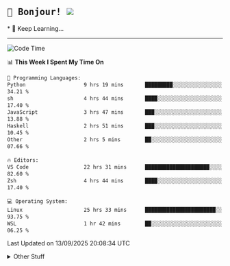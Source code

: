 
<h2>
    <samp>🎉 Bonjour!  <img src="https://media.giphy.com/media/mGcNjsfWAjY5AEZNw6/giphy.gif" width="50"></samp>
</h2>
* 🧐 Keep Learning...
<hr>

<!--START_SECTION:waka-->
![Code Time](http://img.shields.io/badge/Code%20Time-4%2C177%20hrs%2039%20mins-blue)

📊 **This Week I Spent My Time On** 

```text
💬 Programming Languages: 
Python                   9 hrs 19 mins       █████████░░░░░░░░░░░░░░░░   34.21 % 
sh                       4 hrs 44 mins       ████░░░░░░░░░░░░░░░░░░░░░   17.40 % 
JavaScript               3 hrs 47 mins       ███░░░░░░░░░░░░░░░░░░░░░░   13.88 % 
Haskell                  2 hrs 51 mins       ███░░░░░░░░░░░░░░░░░░░░░░   10.45 % 
Other                    2 hrs 5 mins        ██░░░░░░░░░░░░░░░░░░░░░░░   07.66 % 

🔥 Editors: 
VS Code                  22 hrs 31 mins      █████████████████████░░░░   82.60 % 
Zsh                      4 hrs 44 mins       ████░░░░░░░░░░░░░░░░░░░░░   17.40 % 

💻 Operating System: 
Linux                    25 hrs 33 mins      ███████████████████████░░   93.75 % 
WSL                      1 hr 42 mins        ██░░░░░░░░░░░░░░░░░░░░░░░   06.25 % 
```


 Last Updated on 13/09/2025 20:08:34 UTC
<!--END_SECTION:waka-->

<details >
    <summary>Other Stuff</summary>
<p align="center">
    <img src="https://api.githubtrends.io/user/svg/XmchxUp/langs?time_range=one_year&include_private=True&theme=classic" />
    <img src="https://api.githubtrends.io/user/svg/XmchxUp/repos?time_range=one_year&include_private=True&theme=classic" />
</p>

<table align="center">
  <tr>
    <td width="50%">
     <img width="100%" src="./github-metrics.svg">
    </td>
    <td width="50%">
     <img width="100%" src="./github-metrics/achievements.compact.svg" />
     <img width="100%" src="./github-metrics/wakatime.svg" />
     <img width="100%" src="./github-metrics/stars.svg" />
     <img width="100%" src="https://github-profile-trophy.vercel.app/?username=xmchxup" />
     <img height="110rem" src="https://github-readme-stats.vercel.app/api?username=xmchxup&hide_border=true&show_icons=true&include_all_commits=true&bg_color=0,EC6C6C,FFD479,FFFC79,73FA79&theme=graywhite&locale=en" />
     <img height="110rem" src="https://github-readme-stats.vercel.app/api/top-langs/?username=xmchxup&hide=css,scss,html&langs_count=8&hide_border=true&layout=compact&bg_color=0,73FA79,73FDFF,D783FF&theme=graywhite&locale=en" />
     <img width="100%" src="https://github-readme-streak-stats.herokuapp.com/?user=XmchxUp" />
    </td>
  </tr>
</table>

<!-- GitHub Activity Graph -->
<!--
<table align="center">
  <tr>
    <td colspan="2">
      <img width="100%" src="https://github-readme-activity-graph.vercel.app/graph?username=xmchxup&area=true&hide_border=true&theme=redical" />
    </td>
  </tr>
</table>

</details>
-->

<hr>


<p align="center">
    <i>You can learn anything!</i>
    <p align="center">
        <img src="https://visitor-badge.laobi.icu/badge?page_id=xmchxup" alt="visitor badge"/>       
    </p>
</p>

<!--
<picture>
  <source media="(prefers-color-scheme: dark)" srcset="https://raw.githubusercontent.com/XmchxUp/XmchxUp/output/github-snake-dark.svg" />
  <source media="(prefers-color-scheme: light)" srcset="https://raw.githubusercontent.com/XmchxUp/XmchxUp/output/github-snake.svg" />
  <img alt="github-snake" src="https://raw.githubusercontent.com/XmchxUp/XmchxUp/output/github-snake.svg" />
</picture>
-->
